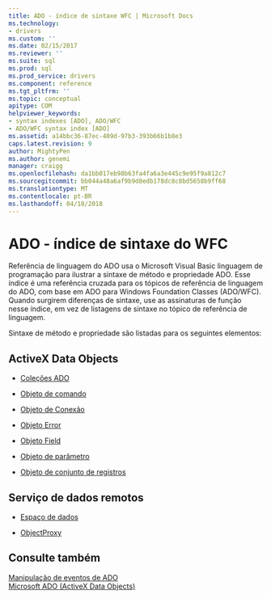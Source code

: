 ```yaml
---
title: ADO - índice de sintaxe WFC | Microsoft Docs
ms.technology:
- drivers
ms.custom: ''
ms.date: 02/15/2017
ms.reviewer: ''
ms.suite: sql
ms.prod: sql
ms.prod_service: drivers
ms.component: reference
ms.tgt_pltfrm: ''
ms.topic: conceptual
apitype: COM
helpviewer_keywords:
- syntax indexes [ADO], ADO/WFC
- ADO/WFC syntax index [ADO]
ms.assetid: a14bbc36-87ec-409d-97b3-393b66b1b8e3
caps.latest.revision: 9
author: MightyPen
ms.author: genemi
manager: craigg
ms.openlocfilehash: da1bb017eb98b63fa4fa6a3e445c9e95f9a812c7
ms.sourcegitcommit: bb044a48a6af9b9d8edb178dc8c8bd5658b9ff68
ms.translationtype: MT
ms.contentlocale: pt-BR
ms.lasthandoff: 04/18/2018
---
```

# <a name="ado---wfc-syntax-index"></a>ADO - índice de sintaxe do WFC
Referência de linguagem do ADO usa o Microsoft Visual Basic linguagem de programação para ilustrar a sintaxe de método e propriedade ADO. Esse índice é uma referência cruzada para os tópicos de referência de linguagem do ADO, com base em ADO para Windows Foundation Classes (ADO/WFC). Quando surgirem diferenças de sintaxe, use as assinaturas de função nesse índice, em vez de listagens de sintaxe no tópico de referência de linguagem.  
  
 Sintaxe de método e propriedade são listadas para os seguintes elementos:  
  
## <a name="activex-data-objects"></a>ActiveX Data Objects  
  
-   [Coleções ADO](../../../ado/reference/ado-api/collections-ado-wfc-syntax.md)  
  
-   [Objeto de comando](../../../ado/reference/ado-api/command-ado-wfc-syntax.md)  
  
-   [Objeto de Conexão](../../../ado/reference/ado-api/connection-ado-wfc-syntax.md)  
  
-   [Objeto Error](../../../ado/reference/ado-api/error-ado-wfc-syntax.md)  
  
-   [Objeto Field](../../../ado/reference/ado-api/field-ado-wfc-syntax.md)  
  
-   [Objeto de parâmetro](../../../ado/reference/ado-api/parameter-ado-wfc-syntax.md)  
  
-   [Objeto de conjunto de registros](../../../ado/reference/ado-api/recordset-ado-wfc-syntax.md)  
  
## <a name="remote-data-service"></a>Serviço de dados remotos  
  
-   [Espaço de dados](../../../ado/reference/ado-api/dataspace-ado-wfc-syntax.md)  
  
-   [ObjectProxy](../../../ado/reference/ado-api/objectproxy-ado-wfc-syntax.md)  
  
## <a name="see-also"></a>Consulte também  
 [Manipulação de eventos de ADO](../../../ado/guide/data/handling-ado-events.md)   
 [Microsoft ADO (ActiveX Data Objects)](../../../ado/microsoft-activex-data-objects-ado.md)